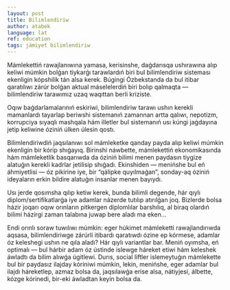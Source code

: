 ```yaml
---
layout: post
title: Bilimlendiriw
author: atabek
language: lat
ref: education
tags: jámiyet bilimlendiriw
---
```


Mámlekettiń rawajlanıwına yamasa, kerisinshe, daǵdarısqa ushırawına alıp keliwi múmkin bolǵan tiykarǵı tarawlardıń biri bul bilimlendiriw sisteması ekenligin kópshilik tán alsa kerek. Búgingi Ózbekstanda da bul itibar qaratılıwı zárúr bolǵan aktual máselelerdiń biri bolıp qalmaqta — bilimlendiriw tarawımız uzaq waqıttan berli kriziste.

Oqıw baǵdarlamalarınıń eskiriwi, bilimlendiriw tarawı ushın kerekli mamanlardı tayarlap beriwshi sistemanıń zamannan artta qalıwı, nepotizm, korrupciya sıyaqlı mashqala hám illetler bul sistemanıń usı kúngi jaǵdayına jetip keliwine óziniń úlken úlesin qostı.

Bilimlendiriwdiń jaqsılanıwı sol mámleketke qanday payda alıp keliwi múmkin ekenligin bir kórip shıǵayıq. Birinshi náwbette, mámlekettiń ekonomikasında hám mámleketlik basqarıwda da óziniń bilimi menen paydasın tiygize alatuǵın kerekli kadrlar jetilisip shıǵadı. Ekinshiden — menińshe bul eń áhmiyetlisi — óz pikirine iye, bir “qálipke quyılmaǵan”, sonday-aq óziniń ideyaların erkin bildire alatuǵın insanlar menen bayıydı.

Usı jerde qosımsha qılıp ketiw kerek, bunda bilimli degende, hár qıylı diplom/sertifikatlarǵa iye adamlar názerde tutılıp atırılǵan joq. Bizlerde bolsa házir joqarı oqıw orınların pitkergen diplomlılar barshılıq, al biraq olardıń bilimi házirgi zaman talabına juwap bere aladı ma eken...

Endi orınlı soraw tuwılıwı múmkin: eger húkimet mámleketti rawajlandırıwda aqsasa, bilimlendiriwge zárúrli itibardı qaratıwdı ózine ep kórmese, adamlar óz keleshegi ushın ne qıla aladı? Hár qıylı variantlar bar. Meniń oyımsha, eń optimalı — bul hárbir adam óz ústinde islewge háreket etiwi hám keleshek áwladtı da bilim alıwǵa úgitlewi. Durıs, social liftler islemeytuǵın mámlekette bul bir paydasız ilajday kóriniwi múmkin, lekin, menińshe, eger adamlar bul ilajdı háreketlep, azmaz bolsa da, jaqsılawǵa erise alsa, nátiyjesi, álbette, kózge kórinedi, bir-eki áwladtan keyin bolsa da.

